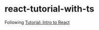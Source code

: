 # react-tutorial-with-ts
Following [Tutorial: Intro to React](https://reactjs.org/tutorial/tutorial.html#completing-the-game)

